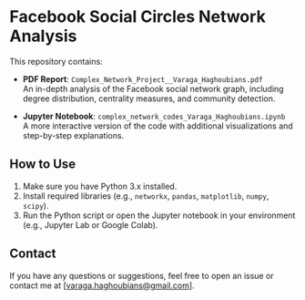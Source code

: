 # Facebook Social Circles Network Analysis

This repository contains:

- **PDF Report**: `Complex_Network_Project__Varaga_Haghoubians.pdf`  
  An in-depth analysis of the Facebook social network graph, including degree distribution, centrality measures, and community detection.

- **Jupyter Notebook**: `complex_network_codes_Varaga_Haghoubians.ipynb`  
  A more interactive version of the code with additional visualizations and step-by-step explanations.

## How to Use
1. Make sure you have Python 3.x installed.
2. Install required libraries (e.g., `networkx`, `pandas`, `matplotlib`, `numpy`, `scipy`).
3. Run the Python script or open the Jupyter notebook in your environment (e.g., Jupyter Lab or Google Colab).

## Contact
If you have any questions or suggestions, feel free to open an issue or contact me at [varaga.haghoubians@gmail.com].

